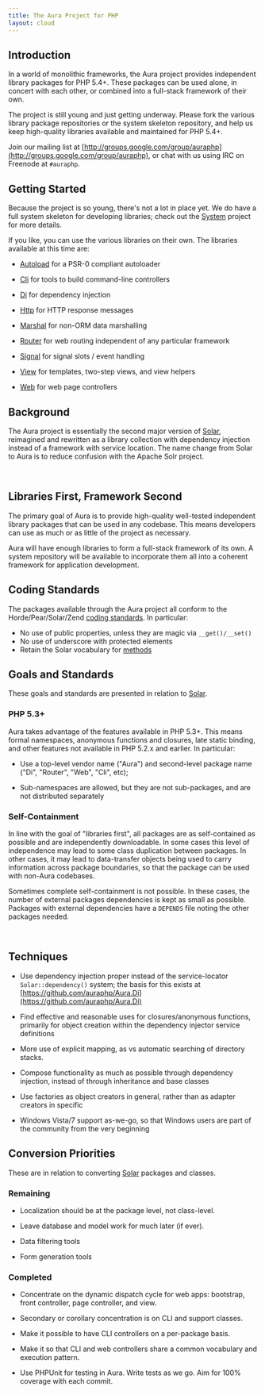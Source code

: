 ```yaml
---
title: The Aura Project for PHP
layout: cloud
---
```


<div class="grid_4" markdown="1">

Introduction
------------

In a world of monolithic frameworks, the Aura project provides independent library packages for PHP 5.4+.  These packages can be used alone, in concert with each other, or combined into a full-stack framework of their own.

The project is still young and just getting underway. Please fork the various library package repositories or the system skeleton repository, and help us keep high-quality libraries available and maintained for PHP 5.4+.

Join our mailing list at [http://groups.google.com/group/auraphp](http://groups.google.com/group/auraphp), or chat with us using IRC on Freenode at `#auraphp`.

</div>

<div class="grid_8" markdown="1">

Getting Started
---------------

Because the project is so young, there's not a lot in place yet. We do have a full system skeleton for developing libraries; check out the [System](https://github.com/auraphp/system) project for more details.

If you like, you can use the various libraries on their own.  The libraries available at this time are:

- [Autoload](https://github.com/auraphp/Aura.Autoload) for a PSR-0 compliant autoloader

- [Cli](https://github.com/auraphp/Aura.Cli) for tools to build command-line controllers

- [Di](https://github.com/auraphp/Aura.Di) for dependency injection

- [Http](https://github.com/auraphp/Aura.Http) for HTTP response messages

- [Marshal](https://github.com/auraphp/Aura.Marshal) for non-ORM data marshalling

- [Router](https://github.com/auraphp/Aura.Router) for web routing independent of any particular framework

- [Signal](https://github.com/auraphp/Aura.Signal) for signal slots / event handling

- [View](https://github.com/auraphp/Aura.View) for templates, two-step views, and view helpers

- [Web](https://github.com/auraphp/Aura.Web) for web page controllers


Background
----------

The Aura project is essentially the second major version of [Solar](http://solarphp.com), reimagined and rewritten as a library collection with dependency injection instead of a framework with service location.  The name change from Solar to Aura is to reduce confusion with the Apache Solr project.

</div>

<div class="clear">&nbsp;</div>

<div class="grid_4" markdown="1">

Libraries First, Framework Second
---------------------------------

The primary goal of Aura is to provide high-quality well-tested independent library packages that can be used in any codebase. This means developers can use as much or as little of the project as necessary.

Aura will have enough libraries to form a full-stack framework of its own. A system repository will be available to incorporate them all into a coherent framework for application development.

Coding Standards
----------------

The packages available through the Aura project all conform to the Horde/Pear/Solar/Zend [coding standards](http://pear.php.net/manual/en/coding-standards.php).  In particular:

- No use of public properties, unless they are magic via `__get()/__set()`
- No use of underscore with protected elements
- Retain the Solar vocabulary for [methods](http://solarphp.com/manual/appendix-standards.naming.methods)


</div>

<div class="grid_8" markdown="1">

Goals and Standards
-------------------

These goals and standards are presented in relation to [Solar](http://solarphp.com).

### PHP 5.3+

Aura takes advantage of the features available in PHP 5.3+. This means formal namespaces, anonymous functions and closures, late static binding, and other features not available in PHP 5.2.x and earlier.  In particular:

- Use a top-level vendor name ("Aura") and second-level package name ("Di", "Router", "Web", "Cli", etc);

- Sub-namespaces are allowed, but they are not sub-packages, and are not distributed separately


### Self-Containment

In line with the goal of "libraries first", all packages are as self-contained as possible and are independently downloadable.  In some cases this level of independence may lead to some class duplication between packages. In other cases, it may lead to data-transfer objects being used to carry information across package boundaries, so that the package can be used with non-Aura codebases.

Sometimes complete self-containment is not possible.  In these cases, the number of external packages dependencies is kept as small as possible.  Packages with external dependencies have a `DEPENDS` file noting the other packages needed.

</div>

<div class="clear">&nbsp;</div>

<div class="grid_4" markdown="1">

Techniques
----------

- Use dependency injection proper instead of the service-locator `Solar::dependency()` system; the basis for this exists at [https://github.com/auraphp/Aura.Di](https://github.com/auraphp/Aura.Di)

- Find effective and reasonable uses for closures/anonymous functions, primarily for object creation within the dependency injector service definitions

- More use of explicit mapping, as vs automatic searching of directory stacks.

- Compose functionality as much as possible through dependency injection, instead of through inheritance and base classes

- Use factories as object creators in general, rather than as adapter creators in specific

- Windows Vista/7 support as-we-go, so that Windows users are part of the community from the very beginning

</div>

<div class="grid_8" markdown="1">

Conversion Priorities
---------------------

These are in relation to converting [Solar](http://solarphp.com) packages and classes.

### Remaining

- Localization should be at the package level, not class-level.

- Leave database and model work for much later (if ever).

- Data filtering tools

- Form generation tools

### Completed

- Concentrate on the dynamic dispatch cycle for web apps:  bootstrap, front controller, page controller, and view.

- Secondary or corollary concentration is on CLI and support classes.

- Make it possible to have CLI controllers on a per-package basis.

- Make it so that CLI and web controllers share a common vocabulary and execution pattern.

- Use PHPUnit for testing in Aura. Write tests as we go.  Aim for 100% coverage with each commit.


</div>